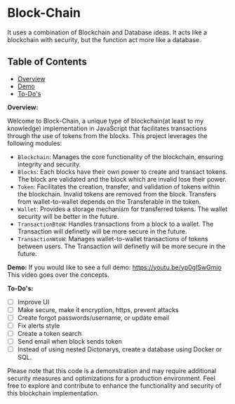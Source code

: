 # Block-Chain
It uses a combination of Blockchain and Database ideas. It acts like a blockchain with security, but the function act more like a database.

## Table of Contents
- [Overview](#overview)
- [Demo](#demo)
- [To-Do's](#ToDos)


**Overview:**

Welcome to Block-Chain, a unique type of blockchain(at least to my knowledge) implementation in JavaScript that 
facilitates transactions through the use of tokens from the blocks. This project leverages the following modules:

- `Blockchain`: Manages the core functionality of the blockchain, ensuring integrity and security.
- `Blocks`: Each blocks have their own power to create and transact tokens. The block are validated and the block which are invalid lose their power.
- `Token`: Facilitates the creation, transfer, and validation of tokens within the blockchain. Invalid tokens are removed from the block. Transfers from wallet-to-wallet depends on the Transferable in the token.
- `Wallet`: Provides a storage mechanism for transferred tokens. The wallet security will be better in the future. 
- `TransactionBtoW`: Handles transactions from a block to a wallet. The Transaction will definetly will be more secure in the future.
- `TransactionWtoW`: Manages wallet-to-wallet transactions of tokens between users. The Transaction will definetly will be more secure in the future.

**Demo:**
If you would like to see a full demo: https://youtu.be/yp0gISwGmio
This video goes over the concepts.

**To-Do's:**
- [ ] Improve UI
- [ ] Make secure, make it encryption, https, prevent attacks
- [ ] Create forgot passwords/username, or update email
- [ ] Fix alerts style
- [ ] Create a token search
- [ ] Send email when block sends token
- [ ] Instead of using nested Dictonarys, create a database using Docker or SQL.

Please note that this code is a demonstration and may require additional security measures and optimizations for a production environment. 
Feel free to explore and contribute to enhance the functionality and security of this blockchain implementation.
